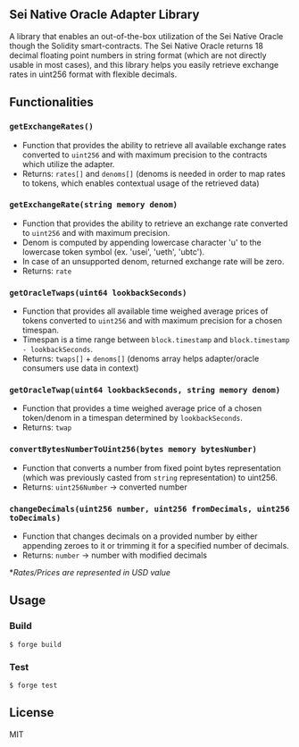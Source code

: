 ## Sei Native Oracle Adapter Library
A library that enables an out-of-the-box utilization of the Sei Native Oracle though the Solidity smart-contracts.
The Sei Native Oracle returns 18 decimal floating point numbers in string format (which are not directly usable in most cases), and this library helps you easily retrieve exchange rates in uint256 format with flexible decimals.

## Functionalities

### `getExchangeRates()`
- Function that provides the ability to retrieve all available exchange rates converted to `uint256` and with maximum precision to the contracts which utilize the adapter.
- Returns: `rates[]` and `denoms[]` (denoms is needed in order to map rates to tokens, which enables contextual usage of the retrieved data)

### `getExchangeRate(string memory denom)`
- Function that provides the ability to retrieve an exchange rate converted to `uint256` and with maximum precision.
- Denom is computed by appending lowercase character 'u' to the lowercase token symbol (ex. 'usei', 'ueth', 'ubtc').
- In case of an unsupported denom, returned exchange rate will be zero.
- Returns: `rate`

### `getOracleTwaps(uint64 lookbackSeconds)`
- Function that provides all available time weighed average prices of tokens converted to `uint256` and with maximum precision for a chosen timespan.
- Timespan is a time range between `block.timestamp` and `block.timestamp - lookbackSeconds`.
- Returns: `twaps[]` +  `denoms[]` (denoms array helps adapter/oracle consumers use data in context)

### `getOracleTwap(uint64 lookbackSeconds, string memory denom)`
- Function that provides a time weighed average price of a chosen token/denom in a timespan determined by `lookbackSeconds`.
- Returns: `twap`

### `convertBytesNumberToUint256(bytes memory bytesNumber)`
- Function that converts a number from fixed point bytes representation (which was previously casted from `string` representation) to uint256.
- Returns: `uint256Number` -> converted number

### `changeDecimals(uint256 number, uint256 fromDecimals, uint256 toDecimals)`
- Function that changes decimals on a provided number by either appending zeroes to it or trimming it for a specified number of decimals.
- Returns: `number` -> number with modified decimals
 
*_Rates/Prices are represented in USD value_

## Usage
### Build

```shell
$ forge build
```

### Test

```shell
$ forge test
```

## License
MIT

